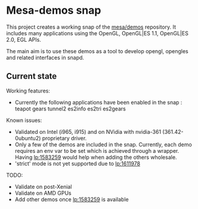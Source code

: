 # Mesa-demos snap

This project creates a working snap of the [mesa/demos](https://cgit.freedesktop.org/mesa/demos) repository. It includes many applications using the OpenGL, OpenGL|ES 1.1, OpenGL|ES 2.0, EGL APIs.

The main aim is to use these demos as a tool to develop opengl, opengles and related interfaces in snapd.

## Current state

Working features:
  - Currently the following applications have been enabled in the snap :
      teapot
      gears
      tunnel2
      es2info
      es2tri
      es2gears
  
Known issues:
  - Validated on Intel (i965, i915) and on NVidia with nvidia-361 (361.42-0ubuntu2) proprietary driver.
  - Only a few of the demos are included in the snap. Currently, each demo requires an env var to be set which is achieved through a wrapper. Having [lp:1583259](https://bugs.launchpad.net/snappy/+bug/1583259) would help when adding the others wholesale.
  - 'strict' mode is not yet supported due to [lp:1611978](https://bugs.launchpad.net/snappy/+bug/1611978)

TODO:
 - Validate on post-Xenial
 - Validate on AMD GPUs
 - Add other demos once [lp:1583259](https://bugs.launchpad.net/snappy/+bug/1583259) is available
